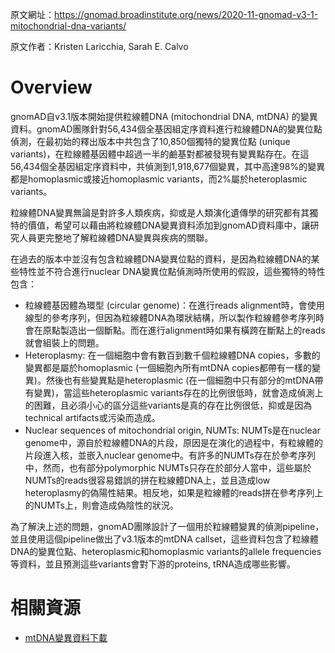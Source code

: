 原文網址：https://gnomad.broadinstitute.org/news/2020-11-gnomad-v3-1-mitochondrial-dna-variants/

原文作者：Kristen Laricchia, Sarah E. Calvo

# Overview

gnomAD自v3.1版本開始提供粒線體DNA (mitochondrial DNA, mtDNA) 的變異資料。gnomAD團隊針對56,434個全基因組定序資料進行粒線體DNA的變異位點偵測，在最初始的釋出版本中共包含了10,850個獨特的變異位點 (unique variants)，在粒線體基因體中超過一半的鹼基對都被發現有變異點存在。在這56,434個全基因組定序資料中，共偵測到1,918,677個變異，其中高達98%的變異都是homoplasmic或接近homoplasmic variants，而2%屬於heteroplasmic variants。

粒線體DNA變異無論是對許多人類疾病，抑或是人類演化遺傳學的研究都有其獨特的價值，希望可以藉由將粒線體DNA變異資料添加到gnomAD資料庫中，讓研究人員更完整地了解粒線體DNA變異與疾病的關聯。

在過去的版本中並沒有包含粒線體DNA變異位點的資料，是因為粒線體DNA的某些特性並不符合進行nuclear DNA變異位點偵測時所使用的假設，這些獨特的特性包含：

- 粒線體基因體為環型 (circular genome)：在進行reads alignment時，會使用線型的參考序列，但因為粒線體DNA為環狀結構，所以製作粒線體參考序列時會在原點製造出一個斷點。而在進行alignment時如果有橫跨在斷點上的reads就會組裝上的問題。
- Heteroplasmy: 在一個細胞中會有數百到數千個粒線體DNA copies，多數的變異都是屬於homoplasmic (一個細胞內所有mtDNA copies都帶有一樣的變異)。然後也有些變異點是heteroplasmic (在一個細胞中只有部分的mtDNA帶有變異)，當這些heteroplasmic variants存在的比例很低時，就會造成偵測上的困難，且必須小心的區分這些variants是真的存在比例很低，抑或是因為technical artifacts或污染而造成。
- Nuclear sequences of mitochondrial origin, NUMTs: NUMTs是在nuclear genome中，源自於粒線體DNA的片段，原因是在演化的過程中，有粒線體的片段進入核，並嵌入nuclear genome中。有許多的NUMTs存在於參考序列中，然而，也有部分polymorphic NUMTs只存在於部分人當中，這些屬於NUMTs的reads很容易錯誤的拼在粒線體DNA上，並且造成low heteroplasmy的偽陽性結果。相反地，如果是粒線體的reads拼在參考序列上的NUMTs上，則會造成偽陰性的狀況。

為了解決上述的問題，gnomAD團隊設計了一個用於粒線體變異的偵測pipeline，並且使用這個pipeline做出了v3.1版本的mtDNA callset，這些資料包含了粒線體DNA的變異位點、heteroplasmic和homoplasmic variants的allele frequencies等資料，並且預測這些variants會對下游的proteins, tRNA造成哪些影響。


# 相關資源

- [mtDNA變異資料下載](https://gnomad.broadinstitute.org/downloads#v3-mitochondrial-dna)